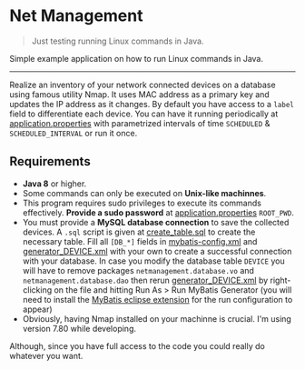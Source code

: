 # Net Management
> Just testing running Linux commands in Java.

Simple example application on how to run Linux commands in Java.
***
Realize an inventory of your network connected devices on a database using famous utility Nmap. It uses MAC address as a primary key and updates the IP address as it changes. By default you have access to a ```label``` field to differentiate each device. You can have it running periodically at [application.properties](src/main/resources/application.properties) with parametrized intervals of time ```SCHEDULED``` & ```SCHEDULED_INTERVAL``` or run it once.
## Requirements
* **Java 8** or higher.
* Some commands can only be executed on **Unix-like machinnes**.
* This program requires sudo privileges to execute its commands effectively. **Provide a sudo password** at [application.properties](src/main/resources/application.properties) ```ROOT_PWD```.
* You must provide a **MySQL database connection** to save the collected devices. A ```.sql``` script is given at [create_table.sql](src/main/resources/create_table.sql) to create the necessary table. Fill all ```[DB_*]``` fields in [mybatis-config.xml](src/main/resources/mybatis-config.xml) and [generator_DEVICE.xml](mybatis_generator/generator_DEVICE.xml) with your own to create a successful connection with your database. In case you modify the database table ```DEVICE``` you will have to remove packages ```netmanagement.database.vo``` and ```netmanagement.database.dao``` then rerun [generator_DEVICE.xml](mybatis_generator/generator_DEVICE.xml) by right-clicking on the file and hitting Run As > Run MyBatis Generator (you will need to install the [MyBatis eclipse extension](https://marketplace.eclipse.org/content/mybatis-generator) for the run configuration to appear)
* Obviously, having Nmap installed on your machinne is crucial. I'm using version 7.80 while developing.

Although, since you have full access to the code you could really do whatever you want.
